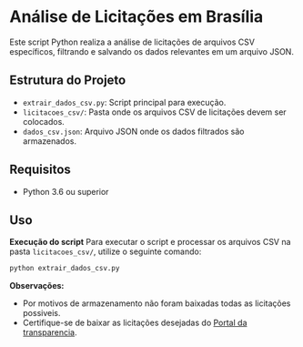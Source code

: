 # Análise de Licitações em Brasília

Este script Python realiza a análise de licitações de arquivos CSV específicos, filtrando e salvando os dados relevantes em um arquivo JSON.

## Estrutura do Projeto

- `extrair_dados_csv.py`: Script principal para execução.
- `licitacoes_csv/`: Pasta onde os arquivos CSV de licitações devem ser colocados.
- `dados_csv.json`: Arquivo JSON onde os dados filtrados são armazenados.

## Requisitos

- Python 3.6 ou superior

## Uso
**Execução do script**
Para executar o script e processar os arquivos CSV na pasta `licitacoes_csv/`, utilize o seguinte comando:

```sh
python extrair_dados_csv.py
```
**Observações:**
- Por motivos de armazenamento não foram baixadas todas as licitações possiveis.
- Certifique-se de baixar as licitações desejadas do [Portal da transparencia](https://portaldatransparencia.gov.br/download-de-dados/licitacoes).
